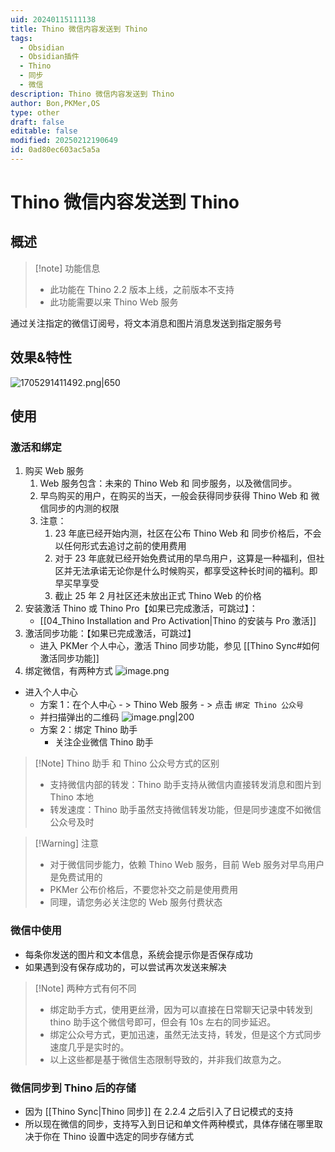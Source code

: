```yaml
---
uid: 20240115111138
title: Thino 微信内容发送到 Thino
tags:
  - Obsidian
  - Obsidian插件
  - Thino
  - 同步
  - 微信
description: Thino 微信内容发送到 Thino
author: Bon,PKMer,OS
type: other
draft: false
editable: false
modified: 20250212190649
id: 0ad80ec603ac5a5a
---
```


# Thino 微信内容发送到 Thino

## 概述

> [!note] 功能信息
> - 此功能在 Thino 2.2 版本上线，之前版本不支持
> - 此功能需要以来 Thino Web 服务

通过关注指定的微信订阅号，将文本消息和图片消息发送到指定服务号

## 效果&特性

![1705291411492.png|650](https://cdn.pkmer.cn/images/1705291411492.png!pkmer)

## 使用

### 激活和绑定

1. 购买 Web 服务
	1. Web 服务包含：未来的 Thino Web 和 同步服务，以及微信同步。
	2. 早鸟购买的用户，在购买的当天，一般会获得同步获得 Thino Web 和 微信同步的内测的权限
	3. 注意：
		1. 23 年底已经开始内测，社区在公布 Thino Web 和 同步价格后，不会以任何形式去追讨之前的使用费用
		2. 对于 23 年底就已经开始免费试用的早鸟用户，这算是一种福利，但社区并无法承诺无论你是什么时候购买，都享受这种长时间的福利。即早买早享受
		3. 截止 25 年 2 月社区还未放出正式 Thino Web 的价格
2. 安装激活 Thino 或 Thino Pro【如果已完成激活，可跳过】：
	- [[04_Thino Installation and Pro Activation|Thino 的安装与 Pro 激活]]
3. 激活同步功能：【如果已完成激活，可跳过】
	- 进入 PKMer 个人中心，激活 Thino 同步功能，参见 [[Thino Sync#如何激活同步功能]]
4. 绑定微信，有两种方式
![image.png](https://cdn.pkmer.cn/images/20240322202213.png!pkmer)
- 进入个人中心
	- 方案 1：在个人中心 - > Thino Web 服务 - > 点击 `绑定 Thino 公众号`
	- 并扫描弹出的二维码
	  ![image.png|200](https://cdn.pkmer.cn/images/20240115120729.png!pkmer)
	- 方案 2：绑定 Thino 助手
		- 关注企业微信 Thino 助手

> [!Note] Thino 助手 和 Thino 公众号方式的区别
> - 支持微信内部的转发：Thino 助手支持从微信内直接转发消息和图片到 Thino 本地
> - 转发速度：Thino 助手虽然支持微信转发功能，但是同步速度不如微信公众号及时

> [!Warning] 注意
> - 对于微信同步能力，依赖 Thino Web 服务，目前 Web 服务对早鸟用户是免费试用的
> - PKMer 公布价格后，不要您补交之前是使用费用
> - 同理，请您务必关注您的 Web 服务付费状态

### 微信中使用

- 每条你发送的图片和文本信息，系统会提示你是否保存成功
- 如果遇到没有保存成功的，可以尝试再次发送来解决

> [!Note] 两种方式有何不同
> - 绑定助手方式，使用更丝滑，因为可以直接在日常聊天记录中转发到 thino 助手这个微信号即可，但会有 10s 左右的同步延迟。
> - 绑定公众号方式，更加迅速，虽然无法支持，转发，但是这个方式同步速度几乎是实时的。
> - 以上这些都是基于微信生态限制导致的，并非我们故意为之。

### 微信同步到 Thino 后的存储

- 因为 [[Thino Sync|Thino 同步]] 在 2.2.4 之后引入了日记模式的支持
- 所以现在微信的同步，支持写入到日记和单文件两种模式，具体存储在哪里取决于你在 Thino 设置中选定的同步存储方式